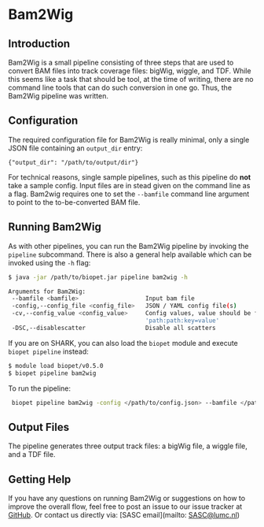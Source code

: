 # Bam2Wig

## Introduction

Bam2Wig is a small pipeline consisting of three steps that are used to convert BAM files into track coverage files: bigWig, wiggle, and TDF. While this seems like a task that should be tool, at the time of writing, there are no command line tools that can do such conversion in one go. Thus, the Bam2Wig pipeline was written.

## Configuration
The required configuration file for Bam2Wig is really minimal, only a single JSON file containing an `output_dir` entry:

~~~
{"output_dir": "/path/to/output/dir"}
~~~
For technical reasons, single sample pipelines, such as this pipeline do **not** take a sample config.
Input files are in stead given on the command line as a flag.
Bam2wig requires one to set the `--bamfile` command line argument to point to the to-be-converted BAM file.

## Running Bam2Wig

As with other pipelines, you can run the Bam2Wig pipeline by invoking the `pipeline` subcommand. There is also a general help available which can be invoked using the `-h` flag:

~~~bash
$ java -jar /path/to/biopet.jar pipeline bam2wig -h

Arguments for Bam2Wig:
 --bamfile <bamfile>                   Input bam file
 -config,--config_file <config_file>   JSON / YAML config file(s)
 -cv,--config_value <config_value>     Config values, value should be formatted like 'key=value' or
                                       'path:path:key=value'
 -DSC,--disablescatter                 Disable all scatters

~~~

If you are on SHARK, you can also load the `biopet` module and execute `biopet pipeline` instead:

~~~bash
$ module load biopet/v0.5.0
$ biopet pipeline bam2wig

~~~

To run the pipeline:

~~~bash
 biopet pipeline bam2wig -config </path/to/config.json> --bamfile </path/to/bam.bam> -qsub -jobParaEnv BWA -run
~~~

## Output Files

The pipeline generates three output track files: a bigWig file, a wiggle file, and a TDF file.

## Getting Help

If you have any questions on running Bam2Wig or suggestions on how to improve the overall flow, feel free to post an issue to our
 issue tracker at [GitHub](https://github.com/biopet/biopet). Or contact us directly via: [SASC email](mailto: SASC@lumc.nl)
